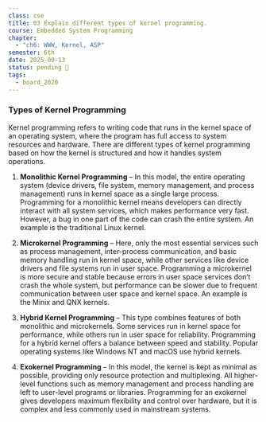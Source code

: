 ```yaml
---
class: cse
title: 03 Explain different types of kernel programming.
course: Embedded System Programming
chapter:
  - "ch6: WWW, Kernel, ASP"
semester: 6th
date: 2025-09-13
status: pending 🛑
tags:
  - board_2020
---
```

### Types of Kernel Programming

Kernel programming refers to writing code that runs in the kernel space of an operating system, where the program has full access to system resources and hardware. There are different types of kernel programming based on how the kernel is structured and how it handles system operations.

1. **Monolithic Kernel Programming** – In this model, the entire operating system (device drivers, file system, memory management, and process management) runs in kernel space as a single large process. Programming for a monolithic kernel means developers can directly interact with all system services, which makes performance very fast. However, a bug in one part of the code can crash the entire system. An example is the traditional Linux kernel.
    
2. **Microkernel Programming** – Here, only the most essential services such as process management, inter-process communication, and basic memory handling run in kernel space, while other services like device drivers and file systems run in user space. Programming a microkernel is more secure and stable because errors in user space services don’t crash the whole system, but performance can be slower due to frequent communication between user space and kernel space. An example is the Minix and QNX kernels.
    
3. **Hybrid Kernel Programming** – This type combines features of both monolithic and microkernels. Some services run in kernel space for performance, while others run in user space for reliability. Programming for a hybrid kernel offers a balance between speed and stability. Popular operating systems like Windows NT and macOS use hybrid kernels.
    
4. **Exokernel Programming** – In this model, the kernel is kept as minimal as possible, providing only resource protection and multiplexing. All higher-level functions such as memory management and process handling are left to user-level programs or libraries. Programming for an exokernel gives developers maximum flexibility and control over hardware, but it is complex and less commonly used in mainstream systems.